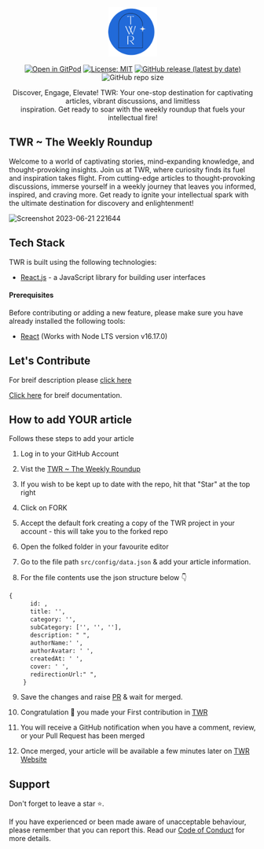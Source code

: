 <!-- logo and shields -->
<div align="center">
<img src="/public/assets/images/twr.png" height="100" width="100">
  
[![Open in GitPod](https://img.shields.io/badge/Gitpod-Ready--to--Code-blue?logo=gitpod)](https://gitpod.io/#https://github.com/aliaaquib/TWR-The-Weekly-Roundup) [![License: MIT](https://img.shields.io/badge/License-MIT-yellow.svg)](https://opensource.org/licenses/MIT) [![GitHub release (latest by date)](https://img.shields.io/github/v/release/aliaaquib/TWR-The-Weekly-Roundup)](https://github.com/EddieHubCommunity/LinkFree/releases) ![GitHub repo size](https://img.shields.io/github/repo-size/aliaaquib/TWR-The-Weekly-Roundup)

</div>
<!-- tagline -->

  <p align="center">Discover, Engage, Elevate! TWR: Your one-stop destination for captivating articles, vibrant discussions, and limitless <br> inspiration. Get ready to soar with the weekly   roundup that fuels your intellectual fire!</p>


<!-- Description -->
## TWR ~ The Weekly Roundup

Welcome to a world of captivating stories, mind-expanding knowledge, and thought-provoking insights. Join us at TWR, where curiosity finds its fuel and inspiration takes flight. From cutting-edge articles to thought-provoking discussions, immerse yourself in a weekly journey that leaves you informed, inspired, and craving more. Get ready to ignite your intellectual spark with the ultimate destination for discovery and enlightenment!

<!-- <img width="927" alt="Screenshot 2023-06-21 210223" src="https://github.com/aliaaquib/TWR-The-Weekly-Roundup/assets/132553383/3462702c-7e79-408e-82ab-37b7a06d3ed4"> -->
<img width="941" alt="Screenshot 2023-06-21 221644" src="https://github.com/aliaaquib/TWR-The-Weekly-Roundup/assets/132553383/ccf52db7-4490-470b-acf5-12d57b7dd473">

<!-- Tech Stack -->

## Tech Stack

TWR is built using the following technologies:

- [React.js](https://react.dev/) - a JavaScript library for building user interfaces

<!-- prerequisites -->

#### Prerequisites
Before contributing or adding a new feature, please make sure you have already installed the following tools:

- [React](https://nodejs.org/en/download/) (Works with Node LTS version v16.17.0)

<!-- contribuition guide -->

## Let's Contribute

For breif description please [click here](/add-your-article.md)

[Click here](CONTRIBUTING.md) for breif documentation.

## How to add YOUR article

Follows these steps to add your article

1. Log in to your GitHub Account

2. Vist the [TWR ~ The Weekly Roundup](https://github.com/TWR-THE-WEEKLY-ROUNDUP)

3. If you wish to be kept up to date with the repo, hit that "Star" at the top right

4. Click on FORK

5. Accept the default fork creating a copy of the TWR project in your account - this will take you to the forked repo

6. Open the folked folder in your favourite editor

7. Go to the file path `src/config/data.json` & add your article information.

8. For the file contents use the json structure below 👇

```
{
      id: ,
      title: '',
      category: '',
      subCategory: ['', '', ''],
      description: " ",
      authorName:' ',
      authorAvatar: ' ',
      createdAt: ' ',
      cover: ' ',
      redirectionUrl:" ",
    }
```

9. Save the changes and raise [PR](https://help.github.com/en/github/collaborating-with-issues-and-pull-requests/creating-a-pull-request) & wait for merged. 

10. Congratulation 🎉 you made your First contribution in [TWR](https://theweeklyroundup.vercel.app)

11. You will receive a GitHub notification when you have a comment, review, or your Pull Request has been merged

12. Once merged, your article will be available a few minutes later on [TWR Website](https://theweeklyroundup.vercel.app)

<!-- support -->

## Support

Don't forget to leave a star ⭐️.


If you have experienced or been made aware of unacceptable behaviour, please remember that you can report this.  Read our [Code of Conduct](https://github.com/aliaaquib/TWR-THE-WEEKLY-ROUNDUP/blob/main/CODE_OF_CONDUCT.md) for more details.
